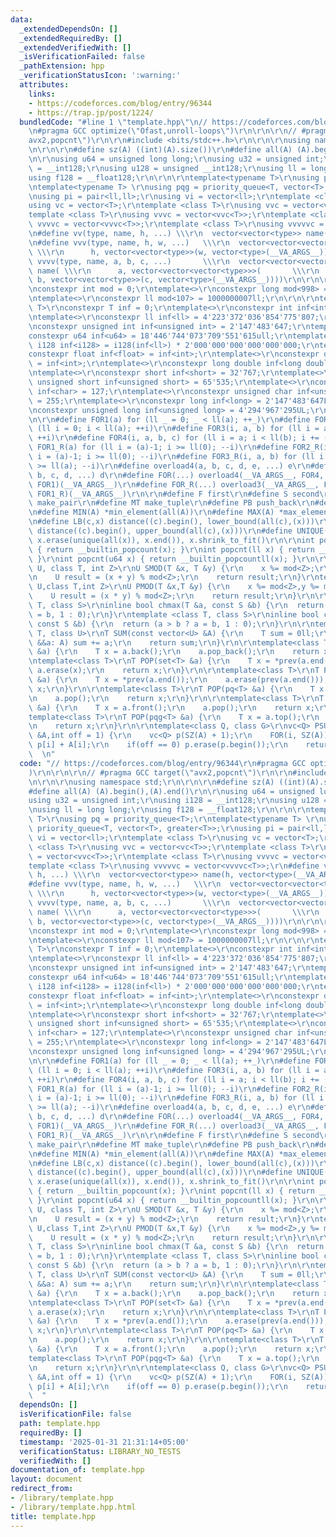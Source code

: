 ```yaml
---
data:
  _extendedDependsOn: []
  _extendedRequiredBy: []
  _extendedVerifiedWith: []
  _isVerificationFailed: false
  _pathExtension: hpp
  _verificationStatusIcon: ':warning:'
  attributes:
    links:
    - https://codeforces.com/blog/entry/96344
    - https://trap.jp/post/1224/
  bundledCode: "#line 1 \"template.hpp\"\n// https://codeforces.com/blog/entry/96344\r\
    \n#pragma GCC optimize(\"Ofast,unroll-loops\")\r\n\r\n\r\n// #pragma GCC target(\"\
    avx2,popcnt\")\r\n\r\n#include <bits/stdc++.h>\r\n\r\n\r\nusing namespace std;\r\
    \n\r\n\r\n#define sz(A) ((int)(A).size())\r\n#define all(A) (A).begin(),(A).end()\r\
    \n\r\nusing u64 = unsigned long long;\r\nusing u32 = unsigned int;\r\nusing i128\
    \ = __int128;\r\nusing u128 = unsigned __int128;\r\nusing ll = long long;\r\n\
    using f128 = __float128;\r\n\r\n\r\ntemplate<typename T>\r\nusing pq = priority_queue<T>;\r\
    \ntemplate<typename T> \r\nusing pqg = priority_queue<T, vector<T>, greater<T>>;\r\
    \nusing pi = pair<ll,ll>;\r\nusing vi = vector<ll>;\r\ntemplate <class T>\r\n\
    using vc = vector<T>;\r\ntemplate <class T>\r\nusing vvc = vector<vc<T>>;\r\n\
    template <class T>\r\nusing vvvc = vector<vvc<T>>;\r\ntemplate <class T>\r\nusing\
    \ vvvvc = vector<vvvc<T>>;\r\ntemplate <class T>\r\nusing vvvvvc = vector<vvvvc<T>>;\r\
    \n#define vv(type, name, h, ...) \\\r\n  vector<vector<type>> name(h, vector<type>(__VA_ARGS__))\r\
    \n#define vvv(type, name, h, w, ...)   \\\r\n  vector<vector<vector<type>>> name(\
    \ \\\r\n      h, vector<vector<type>>(w, vector<type>(__VA_ARGS__)))\r\n#define\
    \ vvvv(type, name, a, b, c, ...)       \\\r\n  vector<vector<vector<vector<type>>>>\
    \ name( \\\r\n      a, vector<vector<vector<type>>>(       \\\r\n            \
    \ b, vector<vector<type>>(c, vector<type>(__VA_ARGS__))))\r\n\r\n\r\ntemplate<int>\r\
    \nconstexpr int mod = 0;\r\ntemplate<>\r\nconstexpr long mod<998> = 998'244'353l;\r\
    \ntemplate<>\r\nconstexpr ll mod<107> = 1000000007ll;\r\n\r\n\r\ntemplate<class\
    \ T>\r\nconstexpr T inf = 0;\r\ntemplate<>\r\nconstexpr int inf<int> = 2'147'483'647;\r\
    \ntemplate<>\r\nconstexpr ll inf<ll> = 4'223'372'036'854'775'807;\r\ntemplate<>\r\
    \nconstexpr unsigned int inf<unsigned int> = 2'147'483'647;\r\ntemplate<>\r\n\
    constexpr u64 inf<u64> = 18'446'744'073'709'551'615ull;\r\ntemplate<>\r\nconstexpr\
    \ i128 inf<i128> = i128(inf<ll>) * 2'000'000'000'000'000'000;\r\ntemplate<>\r\n\
    constexpr float inf<float> = inf<int>;\r\ntemplate<>\r\nconstexpr double inf<double>\
    \ = inf<int>;\r\ntemplate<>\r\nconstexpr long double inf<long double> = inf<ll>;\r\
    \ntemplate<>\r\nconstexpr short inf<short> = 32'767;\r\ntemplate<>\r\nconstexpr\
    \ unsigned short inf<unsigned short> = 65'535;\r\ntemplate<>\r\nconstexpr char\
    \ inf<char> = 127;\r\ntemplate<>\r\nconstexpr unsigned char inf<unsigned char>\
    \ = 255;\r\ntemplate<>\r\nconstexpr long inf<long> = 2'147'483'647L;\r\ntemplate<>\r\
    \nconstexpr unsigned long inf<unsigned long> = 4'294'967'295UL;\r\n\r\n// https://trap.jp/post/1224/\r\
    \n\r\n#define FOR1(a) for (ll _ = 0; _ < ll(a); ++_)\r\n#define FOR2(i, a) for\
    \ (ll i = 0; i < ll(a); ++i)\r\n#define FOR3(i, a, b) for (ll i = a; i < ll(b);\
    \ ++i)\r\n#define FOR4(i, a, b, c) for (ll i = a; i < ll(b); i += (c))\r\n#define\
    \ FOR1_R(a) for (ll i = (a)-1; i >= ll(0); --i)\r\n#define FOR2_R(i, a) for (ll\
    \ i = (a)-1; i >= ll(0); --i)\r\n#define FOR3_R(i, a, b) for (ll i = (b)-1; i\
    \ >= ll(a); --i)\r\n#define overload4(a, b, c, d, e, ...) e\r\n#define overload3(a,\
    \ b, c, d, ...) d\r\n#define FOR(...) overload4(__VA_ARGS__, FOR4, FOR3, FOR2,\
    \ FOR1)(__VA_ARGS__)\r\n#define FOR_R(...) overload3(__VA_ARGS__, FOR3_R, FOR2_R,\
    \ FOR1_R)(__VA_ARGS__)\r\n\r\n#define F first\r\n#define S second\r\n#define MP\
    \ make_pair\r\n#define MT make_tuple\r\n#define PB push_back\r\n#define EB emplace_back\r\
    \n#define MIN(A) *min_element(all(A))\r\n#define MAX(A) *max_element(all(A))\r\
    \n#define LB(c,x) distance((c).begin(), lower_bound(all(c),(x)))\r\n#define UB(c,x)\
    \ distance((c).begin(), upper_bound(all(c),(x)))\r\n#define UNIQUE(x) sort(all(x)),\
    \ x.erase(unique(all(x)), x.end()), x.shrink_to_fit()\r\n\r\nint popcnt(int x)\
    \ { return __builtin_popcount(x); }\r\nint popcnt(ll x) { return __builtin_popcountll(x);\
    \ }\r\nint popcnt(u64 x) { return __builtin_popcountll(x); }\r\n\r\n\r\ntemplate<class\
    \ U, class T, int Z>\r\nU SMOD(T &x, T &y) {\r\n    x %= mod<Z>;\r\n    y %= mod<Z>;\r\
    \n    U result = (x + y) % mod<Z>;\r\n    return result;\r\n}\r\ntemplate<class\
    \ U,class T,int Z>\r\nU PMOD(T &x,T &y) {\r\n    x %= mod<Z>,y %= mod<Z>;\r\n\
    \    U result = (x * y) % mod<Z>;\r\n    return result;\r\n}\r\n\r\ntemplate <class\
    \ T, class S>\r\ninline bool chmax(T &a, const S &b) {\r\n  return (a < b ? a\
    \ = b, 1 : 0);\r\n}\r\ntemplate <class T, class S>\r\ninline bool chmin(T &a,\
    \ const S &b) {\r\n  return (a > b ? a = b, 1 : 0);\r\n}\r\n\r\ntemplate<class\
    \ T, class U>\r\nT SUM(const vector<U> &A) {\r\n    T sum = 0ll;\r\n    for (auto\
    \ &&a: A) sum += a;\r\n    return sum;\r\n}\r\n\r\ntemplate<class T>\r\nT POP(vc<T>\
    \ &a) {\r\n    T x = a.back();\r\n    a.pop_back();\r\n    return x;\r\n}\r\n\r\
    \ntemplate<class T>\r\nT POP(set<T> &a) {\r\n    T x = *prev(a.end());\r\n   \
    \ a.erase(x);\r\n    return x;\r\n}\r\n\r\ntemplate<class T>\r\nT POP(multiset<T>\
    \ &a) {\r\n    T x = *prev(a.end());\r\n    a.erase(prev(a.end()));\r\n    return\
    \ x;\r\n}\r\n\r\ntemplate<class T>\r\nT POP(pq<T> &a) {\r\n    T x = a.top();\r\
    \n    a.pop();\r\n    return x;\r\n}\r\n\r\ntemplate<class T>\r\nT POP(deque<T>\
    \ &a) {\r\n    T x = a.front();\r\n    a.pop();\r\n    return x;\r\n}\r\n\r\n\
    template<class T>\r\nT POP(pqg<T> &a) {\r\n    T x = a.top();\r\n    a.pop();\r\
    \n    return x;\r\n}\r\n\r\ntemplate<class Q, class G>\r\nvc<Q> PSUM(const vc<G>\
    \ &A,int off = 1) {\r\n    vc<Q> p(SZ(A) + 1);\r\n    FOR(i, SZ(A)) p[i + 1] =\
    \ p[i] + A[i];\r\n    if(off == 0) p.erase(p.begin());\r\n    return p;\r\n} \
    \  \n"
  code: "// https://codeforces.com/blog/entry/96344\r\n#pragma GCC optimize(\"Ofast,unroll-loops\"\
    )\r\n\r\n\r\n// #pragma GCC target(\"avx2,popcnt\")\r\n\r\n#include <bits/stdc++.h>\r\
    \n\r\n\r\nusing namespace std;\r\n\r\n\r\n#define sz(A) ((int)(A).size())\r\n\
    #define all(A) (A).begin(),(A).end()\r\n\r\nusing u64 = unsigned long long;\r\n\
    using u32 = unsigned int;\r\nusing i128 = __int128;\r\nusing u128 = unsigned __int128;\r\
    \nusing ll = long long;\r\nusing f128 = __float128;\r\n\r\n\r\ntemplate<typename\
    \ T>\r\nusing pq = priority_queue<T>;\r\ntemplate<typename T> \r\nusing pqg =\
    \ priority_queue<T, vector<T>, greater<T>>;\r\nusing pi = pair<ll,ll>;\r\nusing\
    \ vi = vector<ll>;\r\ntemplate <class T>\r\nusing vc = vector<T>;\r\ntemplate\
    \ <class T>\r\nusing vvc = vector<vc<T>>;\r\ntemplate <class T>\r\nusing vvvc\
    \ = vector<vvc<T>>;\r\ntemplate <class T>\r\nusing vvvvc = vector<vvvc<T>>;\r\n\
    template <class T>\r\nusing vvvvvc = vector<vvvvc<T>>;\r\n#define vv(type, name,\
    \ h, ...) \\\r\n  vector<vector<type>> name(h, vector<type>(__VA_ARGS__))\r\n\
    #define vvv(type, name, h, w, ...)   \\\r\n  vector<vector<vector<type>>> name(\
    \ \\\r\n      h, vector<vector<type>>(w, vector<type>(__VA_ARGS__)))\r\n#define\
    \ vvvv(type, name, a, b, c, ...)       \\\r\n  vector<vector<vector<vector<type>>>>\
    \ name( \\\r\n      a, vector<vector<vector<type>>>(       \\\r\n            \
    \ b, vector<vector<type>>(c, vector<type>(__VA_ARGS__))))\r\n\r\n\r\ntemplate<int>\r\
    \nconstexpr int mod = 0;\r\ntemplate<>\r\nconstexpr long mod<998> = 998'244'353l;\r\
    \ntemplate<>\r\nconstexpr ll mod<107> = 1000000007ll;\r\n\r\n\r\ntemplate<class\
    \ T>\r\nconstexpr T inf = 0;\r\ntemplate<>\r\nconstexpr int inf<int> = 2'147'483'647;\r\
    \ntemplate<>\r\nconstexpr ll inf<ll> = 4'223'372'036'854'775'807;\r\ntemplate<>\r\
    \nconstexpr unsigned int inf<unsigned int> = 2'147'483'647;\r\ntemplate<>\r\n\
    constexpr u64 inf<u64> = 18'446'744'073'709'551'615ull;\r\ntemplate<>\r\nconstexpr\
    \ i128 inf<i128> = i128(inf<ll>) * 2'000'000'000'000'000'000;\r\ntemplate<>\r\n\
    constexpr float inf<float> = inf<int>;\r\ntemplate<>\r\nconstexpr double inf<double>\
    \ = inf<int>;\r\ntemplate<>\r\nconstexpr long double inf<long double> = inf<ll>;\r\
    \ntemplate<>\r\nconstexpr short inf<short> = 32'767;\r\ntemplate<>\r\nconstexpr\
    \ unsigned short inf<unsigned short> = 65'535;\r\ntemplate<>\r\nconstexpr char\
    \ inf<char> = 127;\r\ntemplate<>\r\nconstexpr unsigned char inf<unsigned char>\
    \ = 255;\r\ntemplate<>\r\nconstexpr long inf<long> = 2'147'483'647L;\r\ntemplate<>\r\
    \nconstexpr unsigned long inf<unsigned long> = 4'294'967'295UL;\r\n\r\n// https://trap.jp/post/1224/\r\
    \n\r\n#define FOR1(a) for (ll _ = 0; _ < ll(a); ++_)\r\n#define FOR2(i, a) for\
    \ (ll i = 0; i < ll(a); ++i)\r\n#define FOR3(i, a, b) for (ll i = a; i < ll(b);\
    \ ++i)\r\n#define FOR4(i, a, b, c) for (ll i = a; i < ll(b); i += (c))\r\n#define\
    \ FOR1_R(a) for (ll i = (a)-1; i >= ll(0); --i)\r\n#define FOR2_R(i, a) for (ll\
    \ i = (a)-1; i >= ll(0); --i)\r\n#define FOR3_R(i, a, b) for (ll i = (b)-1; i\
    \ >= ll(a); --i)\r\n#define overload4(a, b, c, d, e, ...) e\r\n#define overload3(a,\
    \ b, c, d, ...) d\r\n#define FOR(...) overload4(__VA_ARGS__, FOR4, FOR3, FOR2,\
    \ FOR1)(__VA_ARGS__)\r\n#define FOR_R(...) overload3(__VA_ARGS__, FOR3_R, FOR2_R,\
    \ FOR1_R)(__VA_ARGS__)\r\n\r\n#define F first\r\n#define S second\r\n#define MP\
    \ make_pair\r\n#define MT make_tuple\r\n#define PB push_back\r\n#define EB emplace_back\r\
    \n#define MIN(A) *min_element(all(A))\r\n#define MAX(A) *max_element(all(A))\r\
    \n#define LB(c,x) distance((c).begin(), lower_bound(all(c),(x)))\r\n#define UB(c,x)\
    \ distance((c).begin(), upper_bound(all(c),(x)))\r\n#define UNIQUE(x) sort(all(x)),\
    \ x.erase(unique(all(x)), x.end()), x.shrink_to_fit()\r\n\r\nint popcnt(int x)\
    \ { return __builtin_popcount(x); }\r\nint popcnt(ll x) { return __builtin_popcountll(x);\
    \ }\r\nint popcnt(u64 x) { return __builtin_popcountll(x); }\r\n\r\n\r\ntemplate<class\
    \ U, class T, int Z>\r\nU SMOD(T &x, T &y) {\r\n    x %= mod<Z>;\r\n    y %= mod<Z>;\r\
    \n    U result = (x + y) % mod<Z>;\r\n    return result;\r\n}\r\ntemplate<class\
    \ U,class T,int Z>\r\nU PMOD(T &x,T &y) {\r\n    x %= mod<Z>,y %= mod<Z>;\r\n\
    \    U result = (x * y) % mod<Z>;\r\n    return result;\r\n}\r\n\r\ntemplate <class\
    \ T, class S>\r\ninline bool chmax(T &a, const S &b) {\r\n  return (a < b ? a\
    \ = b, 1 : 0);\r\n}\r\ntemplate <class T, class S>\r\ninline bool chmin(T &a,\
    \ const S &b) {\r\n  return (a > b ? a = b, 1 : 0);\r\n}\r\n\r\ntemplate<class\
    \ T, class U>\r\nT SUM(const vector<U> &A) {\r\n    T sum = 0ll;\r\n    for (auto\
    \ &&a: A) sum += a;\r\n    return sum;\r\n}\r\n\r\ntemplate<class T>\r\nT POP(vc<T>\
    \ &a) {\r\n    T x = a.back();\r\n    a.pop_back();\r\n    return x;\r\n}\r\n\r\
    \ntemplate<class T>\r\nT POP(set<T> &a) {\r\n    T x = *prev(a.end());\r\n   \
    \ a.erase(x);\r\n    return x;\r\n}\r\n\r\ntemplate<class T>\r\nT POP(multiset<T>\
    \ &a) {\r\n    T x = *prev(a.end());\r\n    a.erase(prev(a.end()));\r\n    return\
    \ x;\r\n}\r\n\r\ntemplate<class T>\r\nT POP(pq<T> &a) {\r\n    T x = a.top();\r\
    \n    a.pop();\r\n    return x;\r\n}\r\n\r\ntemplate<class T>\r\nT POP(deque<T>\
    \ &a) {\r\n    T x = a.front();\r\n    a.pop();\r\n    return x;\r\n}\r\n\r\n\
    template<class T>\r\nT POP(pqg<T> &a) {\r\n    T x = a.top();\r\n    a.pop();\r\
    \n    return x;\r\n}\r\n\r\ntemplate<class Q, class G>\r\nvc<Q> PSUM(const vc<G>\
    \ &A,int off = 1) {\r\n    vc<Q> p(SZ(A) + 1);\r\n    FOR(i, SZ(A)) p[i + 1] =\
    \ p[i] + A[i];\r\n    if(off == 0) p.erase(p.begin());\r\n    return p;\r\n} \
    \  "
  dependsOn: []
  isVerificationFile: false
  path: template.hpp
  requiredBy: []
  timestamp: '2025-01-31 21:31:14+05:00'
  verificationStatus: LIBRARY_NO_TESTS
  verifiedWith: []
documentation_of: template.hpp
layout: document
redirect_from:
- /library/template.hpp
- /library/template.hpp.html
title: template.hpp
---
```

